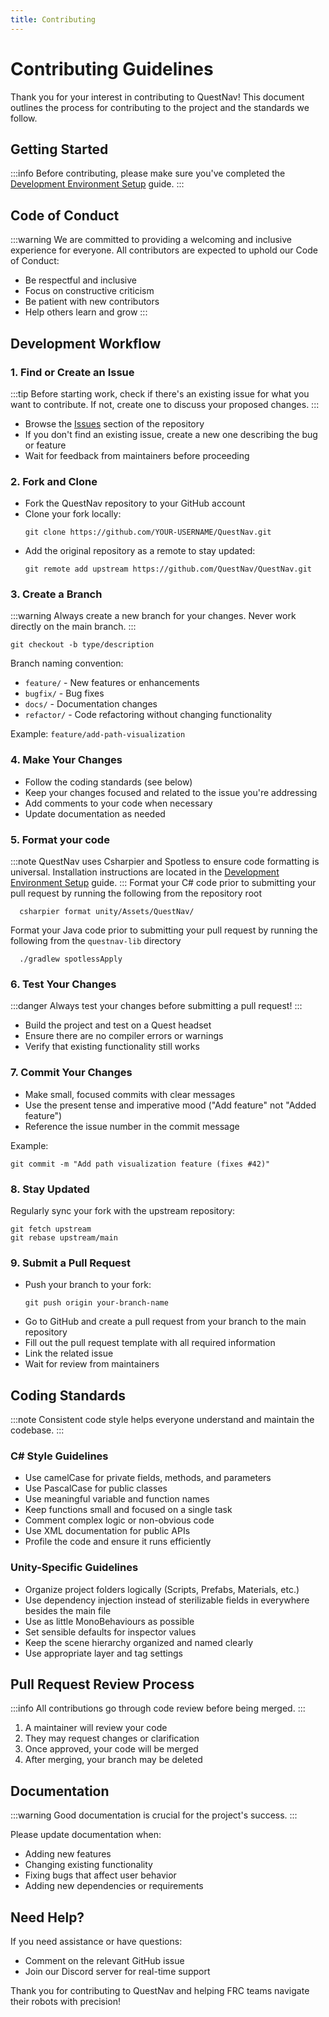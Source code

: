 ```yaml
---
title: Contributing
---
```

# Contributing Guidelines

Thank you for your interest in contributing to QuestNav! This document outlines the process for contributing to the project and the standards we follow.

## Getting Started

:::info
Before contributing, please make sure you've completed the [Development Environment Setup](./1-development-setup.md) guide.
:::

## Code of Conduct

:::warning
We are committed to providing a welcoming and inclusive experience for everyone. All contributors are expected to uphold our Code of Conduct:
- Be respectful and inclusive
- Focus on constructive criticism
- Be patient with new contributors
- Help others learn and grow
  :::

## Development Workflow

### 1. Find or Create an Issue

:::tip
Before starting work, check if there's an existing issue for what you want to contribute. If not, create one to discuss your proposed changes.
:::

- Browse the [Issues](https://github.com/QuestNav/QuestNav/issues) section of the repository
- If you don't find an existing issue, create a new one describing the bug or feature
- Wait for feedback from maintainers before proceeding

### 2. Fork and Clone

- Fork the QuestNav repository to your GitHub account
- Clone your fork locally:
  ```
  git clone https://github.com/YOUR-USERNAME/QuestNav.git
  ```
- Add the original repository as a remote to stay updated:
  ```
  git remote add upstream https://github.com/QuestNav/QuestNav.git
  ```

### 3. Create a Branch

:::warning
Always create a new branch for your changes. Never work directly on the main branch.
:::

```
git checkout -b type/description
```

Branch naming convention:
- `feature/` - New features or enhancements
- `bugfix/` - Bug fixes
- `docs/` - Documentation changes
- `refactor/` - Code refactoring without changing functionality

Example: `feature/add-path-visualization`

### 4. Make Your Changes

- Follow the coding standards (see below)
- Keep your changes focused and related to the issue you're addressing
- Add comments to your code when necessary
- Update documentation as needed

### 5. Format your code
:::note
QuestNav uses Csharpier and Spotless to ensure code formatting is universal. Installation instructions are located in the [Development Environment Setup](./1-development-setup.md) guide.
:::
Format your C# code prior to submitting your pull request by running the following from the repository root
```shell
  csharpier format unity/Assets/QuestNav/
```
Format your Java code prior to submitting your pull request by running the following from the `questnav-lib` directory
```shell
  ./gradlew spotlessApply
```

### 6. Test Your Changes

:::danger
Always test your changes before submitting a pull request!
:::

- Build the project and test on a Quest headset
- Ensure there are no compiler errors or warnings
- Verify that existing functionality still works

### 7. Commit Your Changes

- Make small, focused commits with clear messages
- Use the present tense and imperative mood ("Add feature" not "Added feature")
- Reference the issue number in the commit message

Example:
```
git commit -m "Add path visualization feature (fixes #42)"
```

### 8. Stay Updated

Regularly sync your fork with the upstream repository:

```
git fetch upstream
git rebase upstream/main
```

### 9. Submit a Pull Request

- Push your branch to your fork:
  ```
  git push origin your-branch-name
  ```
- Go to GitHub and create a pull request from your branch to the main repository
- Fill out the pull request template with all required information
- Link the related issue
- Wait for review from maintainers

## Coding Standards

:::note
Consistent code style helps everyone understand and maintain the codebase.
:::

### C# Style Guidelines

- Use camelCase for private fields, methods, and parameters
- Use PascalCase for public classes
- Use meaningful variable and function names
- Keep functions small and focused on a single task
- Comment complex logic or non-obvious code
- Use XML documentation for public APIs
- Profile the code and ensure it runs efficiently

### Unity-Specific Guidelines

- Organize project folders logically (Scripts, Prefabs, Materials, etc.)
- Use dependency injection instead of sterilizable fields in everywhere besides the main file
- Use as little MonoBehaviours as possible
- Set sensible defaults for inspector values
- Keep the scene hierarchy organized and named clearly
- Use appropriate layer and tag settings

## Pull Request Review Process

:::info
All contributions go through code review before being merged.
:::

1. A maintainer will review your code
2. They may request changes or clarification
3. Once approved, your code will be merged
4. After merging, your branch may be deleted

## Documentation

:::warning
Good documentation is crucial for the project's success.
:::

Please update documentation when:
- Adding new features
- Changing existing functionality
- Fixing bugs that affect user behavior
- Adding new dependencies or requirements

## Need Help?

If you need assistance or have questions:
- Comment on the relevant GitHub issue
- Join our Discord server for real-time support

Thank you for contributing to QuestNav and helping FRC teams navigate their robots with precision!